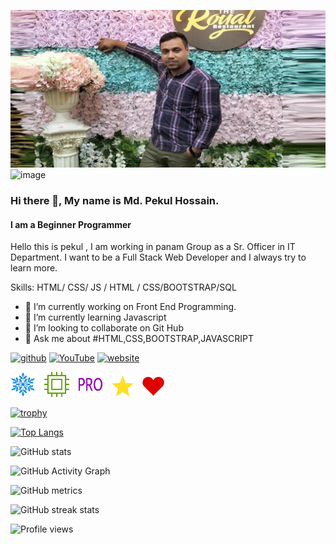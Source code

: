 ![I am a  Beginner Programmer](https://github.com/pekulhossain/pekulhossain/blob/main/final.jpg)
![image](https://github.com/pekulhossain/pekulhossain/assets/133990759/63c47c0e-3f47-495d-897e-89c813c4ad2d)
 ### Hi there 👋, My name is Md. Pekul Hossain.
#### I am a  Beginner Programmer

Hello this is pekul , I am working in panam Group as a Sr. Officer in IT Department. I want to be a Full Stack Web Developer and I always try to learn more.

Skills: HTML/ CSS/ JS / HTML / CSS/BOOTSTRAP/SQL

- 🔭 I’m currently working on Front End Programming. 
- 🌱 I’m currently learning Javascript 
- 👯 I’m looking to collaborate on Git Hub 
- 💬 Ask me about #HTML,CSS,BOOTSTRAP,JAVASCRIPT 


[<img src='https://cdn.jsdelivr.net/npm/simple-icons@3.0.1/icons/github.svg' alt='github' height='40'>](https://github.com/https://github.com/pekulhossain)  [<img src='https://cdn.jsdelivr.net/npm/simple-icons@3.0.1/icons/youtube.svg' alt='YouTube' height='40'>](https://www.youtube.com/channel/https://www.youtube.com/channel/UCL5bhGt0nr04Uc2TcIp-vCw)  [<img src='https://cdn.jsdelivr.net/npm/simple-icons@3.0.1/icons/icloud.svg' alt='website' height='40'>](https://pekulhossain.github.io/panamgroup/)  

<a href='https://archiveprogram.github.com/'><img src='https://raw.githubusercontent.com/acervenky/animated-github-badges/master/assets/acbadge.gif' width='40' height='40'></a> <a href='https://docs.github.com/en/developers'><img src='https://raw.githubusercontent.com/acervenky/animated-github-badges/master/assets/devbadge.gif' width='40' height='40'></a> <a href='https://github.com/pricing'><img src='https://raw.githubusercontent.com/acervenky/animated-github-badges/master/assets/pro.gif' width='40' height='40'></a> <a href='https://stars.github.com/'><img src='https://raw.githubusercontent.com/acervenky/animated-github-badges/master/assets/starbadge.gif' width='35' height='35'></a> <a href='https://docs.github.com/en/github/supporting-the-open-source-community-with-github-sponsors'><img src='https://raw.githubusercontent.com/acervenky/animated-github-badges/master/assets/sponsorbadge.gif' width='35' height='35'></a> 

[![trophy](https://github-profile-trophy.vercel.app/?username=https://github.com/pekulhossain)](https://github.com/ryo-ma/github-profile-trophy)

[![Top Langs](https://github-readme-stats.vercel.app/api/top-langs/?username=https://github.com/pekulhossain)](https://github.com/anuraghazra/github-readme-stats)

![GitHub stats](https://github-readme-stats.vercel.app/api?username=https://github.com/pekulhossain&show_icons=true&count_private=true)  

![GitHub Activity Graph](https://activity-graph.herokuapp.com/graph?username=https://github.com/pekulhossain)  

![GitHub metrics](https://metrics.lecoq.io/https://github.com/pekulhossain)  

![GitHub streak stats](https://streak-stats.demolab.com/?user=https://github.com/pekulhossain)  

![Profile views](https://gpvc.arturio.dev/https://github.com/pekulhossain)  
